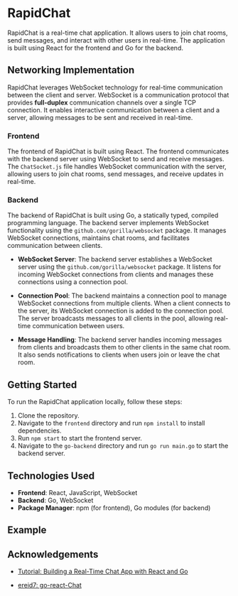 # RapidChat

RapidChat is a real-time chat application. It allows users to join chat rooms, send messages, and interact with other users in real-time. The application is built using React for the frontend and Go for the backend.

## Networking Implementation

RapidChat leverages WebSocket technology for real-time communication between the client and server. WebSocket is a communication protocol that provides **full-duplex** communication channels over a single TCP connection. It enables interactive communication between a client and a server, allowing messages to be sent and received in real-time.

### Frontend

The frontend of RapidChat is built using React. The frontend communicates with the backend server using WebSocket to send and receive messages. The `ChatSocket.js` file handles WebSocket communication with the server, allowing users to join chat rooms, send messages, and receive updates in real-time.

### Backend

The backend of RapidChat is built using Go, a statically typed, compiled programming language. The backend server implements WebSocket functionality using the `github.com/gorilla/websocket` package. It manages WebSocket connections, maintains chat rooms, and facilitates communication between clients.

- **WebSocket Server**: The backend server establishes a WebSocket server using the `github.com/gorilla/websocket` package. It listens for incoming WebSocket connections from clients and manages these connections using a connection pool.

- **Connection Pool**: The backend maintains a connection pool to manage WebSocket connections from multiple clients. When a client connects to the server, its WebSocket connection is added to the connection pool. The server broadcasts messages to all clients in the pool, allowing real-time communication between users.

- **Message Handling**: The backend server handles incoming messages from clients and broadcasts them to other clients in the same chat room. It also sends notifications to clients when users join or leave the chat room.

## Getting Started

To run the RapidChat application locally, follow these steps:

1. Clone the repository.
2. Navigate to the `frontend` directory and run `npm install` to install dependencies.
3. Run `npm start` to start the frontend server.
4. Navigate to the `go-backend` directory and run `go run main.go` to start the backend server.

## Technologies Used

- **Frontend**: React, JavaScript, WebSocket
- **Backend**: Go, WebSocket
- **Package Manager**: npm (for frontend), Go modules (for backend)

## Example

## Acknowledgements

- [Tutorial: Building a Real-Time Chat App with React and Go](https://tutorialedge.net/projects/chat-system-in-go-and-react/)

- [ereid7: go-react-Chat](<https://github.com/ereid7/go-react-chat>)
